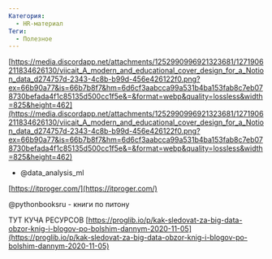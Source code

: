 ```yaml
---
Категория:
  - HR-материал
Теги:
  - Полезное
---
```

[https://media.discordapp.net/attachments/1252990996921323681/1271906211834626130/viicait_A_modern_and_educational_cover_design_for_a_Notion_data_d274757d-2343-4c8b-b99d-456e426122f0.png?ex=66b90a77&is=66b7b8f7&hm=6d6cf3aabcca99a531b4ba153fab8c7eb078730befada4f1c85135d500cc1f5e&=&format=webp&quality=lossless&width=825&height=462](https://media.discordapp.net/attachments/1252990996921323681/1271906211834626130/viicait_A_modern_and_educational_cover_design_for_a_Notion_data_d274757d-2343-4c8b-b99d-456e426122f0.png?ex=66b90a77&is=66b7b8f7&hm=6d6cf3aabcca99a531b4ba153fab8c7eb078730befada4f1c85135d500cc1f5e&=&format=webp&quality=lossless&width=825&height=462)

  

- @data_analysis_ml

[https://itproger.com/](https://itproger.com/)

@pythonbooksru - книги по питону

  

ТУТ КУЧА РЕСУРСОВ [https://proglib.io/p/kak-sledovat-za-big-data-obzor-knig-i-blogov-po-bolshim-dannym-2020-11-05](https://proglib.io/p/kak-sledovat-za-big-data-obzor-knig-i-blogov-po-bolshim-dannym-2020-11-05)